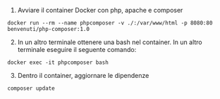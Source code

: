 1) Avviare il container Docker con php, apache e composer

`docker run --rm --name phpcomposer -v ./:/var/www/html -p 8080:80 benvenuti/php-composer:1.0`


2) In un altro terminale ottenere una bash nel container. In un altro terminale eseguire il seguente comando:

`docker exec -it phpcomposer bash`



3) Dentro il container, aggiornare le dipendenze

`composer update`
